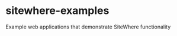 sitewhere-examples
==================

Example web applications that demonstrate SiteWhere functionality

